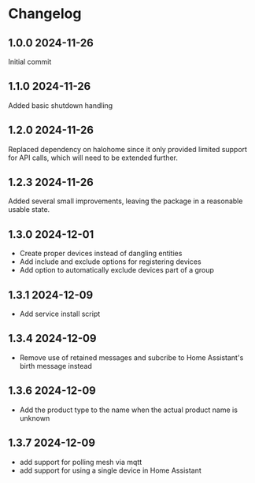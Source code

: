 # Changelog

## 1.0.0 2024-11-26
Initial commit

## 1.1.0 2024-11-26
Added basic shutdown handling

## 1.2.0 2024-11-26
Replaced dependency on halohome since it only provided limited support for API calls, which will need to be extended further.

## 1.2.3 2024-11-26
Added several small improvements, leaving the package in a reasonable usable state.

## 1.3.0 2024-12-01
- Create proper devices instead of dangling entities
- Add include and exclude options for registering devices
- Add option to automatically exclude devices part of a group

## 1.3.1 2024-12-09
- Add service install script

## 1.3.4 2024-12-09
- Remove use of retained messages and subcribe to Home Assistant's birth message instead

## 1.3.6 2024-12-09
- Add the product type to the name when the actual product name is unknown

## 1.3.7 2024-12-09
- add support for polling mesh via mqtt
- add support for using a single device in Home Assistant